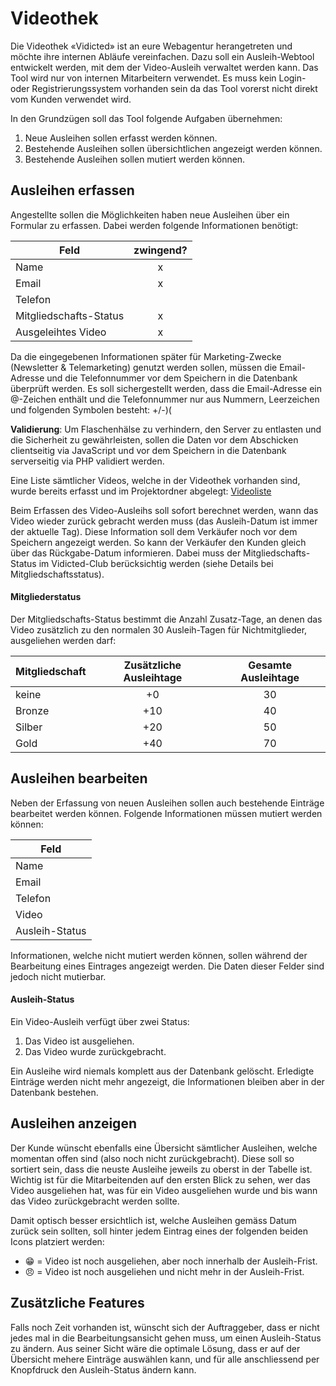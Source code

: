 # Videothek

Die Videothek «Vidicted» ist an eure Webagentur herangetreten und möchte ihre internen Abläufe vereinfachen. Dazu soll
ein Ausleih-Webtool entwickelt werden, mit dem der Video-Ausleih verwaltet werden kann. Das Tool wird nur von internen
Mitarbeitern verwendet. Es muss kein Login- oder Registrierungssystem vorhanden sein da das Tool vorerst nicht direkt
vom Kunden verwendet wird.

In den Grundzügen soll das Tool folgende Aufgaben übernehmen:

1. Neue Ausleihen sollen erfasst werden können.
2. Bestehende Ausleihen sollen übersichtlichen angezeigt werden können.
3. Bestehende Ausleihen sollen mutiert werden können.

## Ausleihen erfassen

Angestellte sollen die Möglichkeiten haben neue Ausleihen über ein Formular zu erfassen. Dabei werden folgende
Informationen benötigt:

| Feld                   | zwingend? |
|------------------------|:---------:|
| Name                   |     x     |
| Email                  |     x     |
| Telefon                |          |
| Mitgliedschafts-Status |     x     |
| Ausgeleihtes Video     |     x     |

Da die eingegebenen Informationen später für Marketing-Zwecke (Newsletter & Telemarketing) genutzt werden sollen, müssen
die Email-Adresse und die Telefonnummer vor dem Speichern in die Datenbank überprüft werden. Es soll sichergestellt
werden, dass die Email-Adresse ein @-Zeichen enthält und die Telefonnummer nur aus Nummern, Leerzeichen und folgenden
Symbolen besteht: +/-)(

**Validierung**: Um Flaschenhälse zu verhindern, den Server zu entlasten und die Sicherheit zu gewährleisten, sollen die Daten vor dem Abschicken 
clientseitig via JavaScript und vor dem Speichern in die Datenbank serverseitig via PHP validiert werden.

Eine Liste sämtlicher Videos, welche in der Videothek vorhanden sind, wurde bereits erfasst und im Projektordner
abgelegt: [Videoliste](src)

Beim Erfassen des Video-Ausleihs soll sofort berechnet werden, wann das Video wieder zurück gebracht werden muss (das
Ausleih-Datum ist immer der aktuelle Tag). Diese Information soll dem Verkäufer noch vor dem Speichern angezeigt werden.
So kann der Verkäufer den Kunden gleich über das Rückgabe-Datum informieren. Dabei muss der Mitgliedschafts-Status im
Vidicted-Club berücksichtig werden (siehe Details bei Mitgliedschaftsstatus).

#### Mitgliederstatus

Der Mitgliedschafts-Status bestimmt die Anzahl Zusatz-Tage, an denen das Video zusätzlich zu den normalen 30
Ausleih-Tagen für Nichtmitglieder, ausgeliehen werden darf:

| Mitgliedschaft | Zusätzliche Ausleihtage | Gesamte Ausleihtage |
|----------------|:-----------------------:|:-------------------:|
| keine          |            +0           |          30         |
| Bronze         |           +10           |          40         |
| Silber         |           +20           |          50         |
| Gold           |           +40           |          70         |

## Ausleihen bearbeiten

Neben der Erfassung von neuen Ausleihen sollen auch bestehende Einträge bearbeitet werden können. Folgende Informationen
müssen mutiert werden können:

| Feld                   |
|------------------------|
| Name                   |
| Email                  |
| Telefon                |
| Video                  |
| Ausleih-Status         |

Informationen, welche nicht mutiert werden können, sollen während der Bearbeitung eines Eintrages angezeigt werden. Die
Daten dieser Felder sind jedoch nicht mutierbar.

#### Ausleih-Status

Ein Video-Ausleih verfügt über zwei Status:

1. Das Video ist ausgeliehen.
2. Das Video wurde zurückgebracht.

Ein Ausleihe wird niemals komplett aus der Datenbank gelöscht. Erledigte Einträge werden nicht mehr angezeigt, die
Informationen bleiben aber in der Datenbank bestehen.

## Ausleihen anzeigen

Der Kunde wünscht ebenfalls eine Übersicht sämtlicher Ausleihen, welche momentan offen sind (also noch nicht
zurückgebracht). Diese soll so sortiert sein, dass die neuste Ausleihe jeweils zu oberst in der Tabelle ist. Wichtig
ist für die Mitarbeitenden auf den ersten Blick zu sehen, wer das Video ausgeliehen hat, was für ein Video ausgeliehen
wurde und bis wann das Video zurückgebracht werden sollte.

Damit optisch besser ersichtlich ist, welche Ausleihen gemäss Datum zurück sein sollten, soll hinter jedem Eintrag eines
der folgenden beiden Icons platziert werden:

* 😁 = Video ist noch ausgeliehen, aber noch innerhalb der Ausleih-Frist.
* 😠 = Video ist noch ausgeliehen und nicht mehr in der Ausleih-Frist.

## Zusätzliche Features

Falls noch Zeit vorhanden ist, wünscht sich der Auftraggeber, dass er nicht jedes mal in die Bearbeitungsansicht gehen
muss, um einen Ausleih-Status zu ändern. Aus seiner Sicht wäre die optimale Lösung, dass er auf der Übersicht mehere
Einträge auswählen kann, und für alle anschliessend per Knopfdruck den Ausleih-Status ändern kann.
